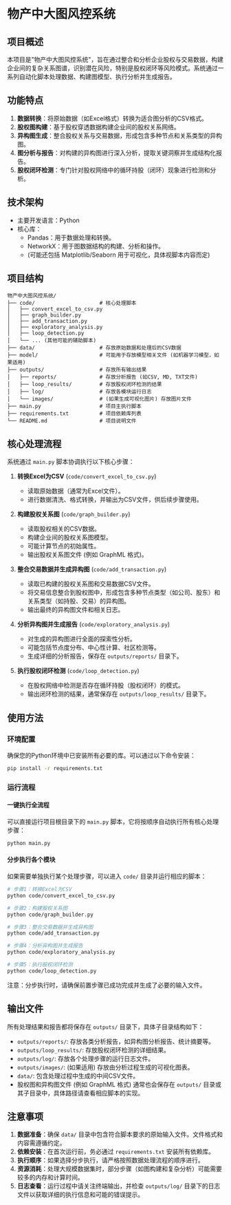 # 物产中大图风控系统

## 项目概述

本项目是"物产中大图风控系统"，旨在通过整合和分析企业股权与交易数据，构建企业间的复杂关系图谱，识别潜在风险，特别是股权闭环等风险模式。系统通过一系列自动化脚本处理数据、构建图模型、执行分析并生成报告。

## 功能特点

1.  **数据转换**：将原始数据（如Excel格式）转换为适合图分析的CSV格式。
2.  **股权图构建**：基于股权穿透数据构建企业间的股权关系网络。
3.  **异构图生成**：整合股权关系与交易数据，形成包含多种节点和关系类型的异构图。
4.  **图分析与报告**：对构建的异构图进行深入分析，提取关键洞察并生成结构化报告。
5.  **股权闭环检测**：专门针对股权网络中的循环持股（闭环）现象进行检测和分析。

## 技术架构

-   主要开发语言：Python
-   核心库：
    -   Pandas：用于数据处理和转换。
    -   NetworkX：用于图数据结构的构建、分析和操作。
    -   (可能还包括 Matplotlib/Seaborn 用于可视化，具体视脚本内容而定)

## 项目结构

```
物产中大图风控系统/
├── code/                     # 核心处理脚本
│   ├── convert_excel_to_csv.py
│   ├── graph_builder.py
│   ├── add_transaction.py
│   ├── exploratory_analysis.py
│   ├── loop_detection.py
│   └── ... (其他可能的辅助脚本)
├── data/                     # 存放原始数据和处理后的CSV数据
├── model/                    # 可能用于存放模型相关文件 (如机器学习模型，如果适用)
├── outputs/                  # 存放所有输出结果
│   ├── reports/              # 存放分析报告 (如CSV, MD, TXT文件)
│   ├── loop_results/         # 存放股权闭环检测的结果
│   ├── log/                  # 存放各模块运行日志
│   └── images/               # (如果生成可视化图片) 存放图片文件
├── main.py                   # 项目主执行脚本
├── requirements.txt          # 项目依赖库列表
└── README.md                 # 项目说明文件
```

## 核心处理流程

系统通过 `main.py` 脚本协调执行以下核心步骤：

1.  **转换Excel为CSV** (`code/convert_excel_to_csv.py`)
    -   读取原始数据（通常为Excel文件）。
    -   进行数据清洗、格式转换，并输出为CSV文件，供后续步骤使用。

2.  **构建股权关系图** (`code/graph_builder.py`)
    -   读取股权相关的CSV数据。
    -   构建企业间的股权关系图模型。
    -   可能计算节点的初始属性。
    -   输出股权关系图文件 (例如 GraphML 格式)。

3.  **整合交易数据并生成异构图** (`code/add_transaction.py`)
    -   读取已构建的股权关系图和交易数据CSV文件。
    -   将交易信息整合到股权图中，形成包含多种节点类型（如公司、股东）和关系类型（如持股、交易）的异构图。
    -   输出最终的异构图文件和相关日志。

4.  **分析异构图并生成报告** (`code/exploratory_analysis.py`)
    -   对生成的异构图进行全面的探索性分析。
    -   可能包括节点度分布、中心性计算、社区检测等。
    -   生成详细的分析报告，保存在 `outputs/reports/` 目录下。

5.  **执行股权闭环检测** (`code/loop_detection.py`)
    -   在股权网络中检测是否存在循环持股（股权闭环）的模式。
    -   输出闭环检测的结果，通常保存在 `outputs/loop_results/` 目录下。

## 使用方法

### 环境配置

确保您的Python环境中已安装所有必要的库。可以通过以下命令安装：

```bash
pip install -r requirements.txt
```

### 运行流程

#### 一键执行全流程

可以直接运行项目根目录下的 `main.py` 脚本，它将按顺序自动执行所有核心处理步骤：

```bash
python main.py
```

#### 分步执行各个模块

如果需要单独执行某个处理步骤，可以进入 `code/` 目录并运行相应的脚本：

```bash
# 步骤1：转换Excel为CSV
python code/convert_excel_to_csv.py

# 步骤2：构建股权关系图
python code/graph_builder.py

# 步骤3：整合交易数据并生成异构图
python code/add_transaction.py

# 步骤4：分析异构图并生成报告
python code/exploratory_analysis.py

# 步骤5：执行股权闭环检测
python code/loop_detection.py
```
注意：分步执行时，请确保前置步骤已成功完成并生成了必要的输入文件。

## 输出文件

所有处理结果和报告都将保存在 `outputs/` 目录下，具体子目录结构如下：

-   `outputs/reports/`: 存放各类分析报告，如异构图分析报告、统计摘要等。
-   `outputs/loop_results/`: 存放股权闭环检测的详细结果。
-   `outputs/log/`: 存放各个处理步骤的运行日志文件。
-   `outputs/images/`: (如果适用) 存放由分析过程生成的可视化图表。
-   `data/`: 包含处理过程中生成的中间CSV文件。
-   股权图和异构图文件 (例如 GraphML 格式) 通常也会保存在 `outputs/` 目录或其子目录中，具体路径请查看相应脚本的实现。

## 注意事项

1.  **数据准备**：确保 `data/` 目录中包含符合脚本要求的原始输入文件。文件格式和内容需遵循约定。
2.  **依赖安装**：在首次运行前，务必通过 `requirements.txt` 安装所有依赖库。
3.  **执行顺序**：如果选择分步执行，请严格按照数据处理流程的顺序进行。
4.  **资源消耗**：处理大规模数据集时，部分步骤（如图构建和复杂分析）可能需要较多的内存和计算时间。
5.  **日志查看**：运行过程中请关注终端输出，并检查 `outputs/log/` 目录下的日志文件以获取详细的执行信息和可能的错误提示。
